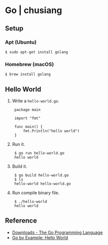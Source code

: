 # Go | chusiang

## Setup

### Apt (Ubuntu)

    $ sudo apt-get install golang

### Homebrew (macOS)

    $ brew install golang
    
## Hello World

1. Write a `hello-world.go`.

        package main
        
        import "fmt"
        
        func main() {
            fmt.Println("hello world")
        }

2. Run it.
    
        $ go run hello-world.go
        hello world

3. Build it.
        
        $ go build hello-world.go
        $ ls
        hello-world	hello-world.go

4. Run compile binary file. 
        
        $ ./hello-world
        hello world
        

## Reference

- [Downloads - The Go Programming Language](https://golang.org/dl/)
- [Go by Example: Hello World](https://gobyexample.com/hello-world)